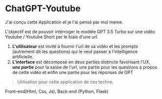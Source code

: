 # ChatGPT-Youtube
J'ai conçu cette Application et je l'ai pensé par moi meme.


L'objectif est de pouvoir intérroger le modèle GPT 3.5 Turbo sur une vidéo Youtube / Youtube Short par le biais d'une url.

1) **L'utilisateur** est invité à fournir l'url de sa vidéo et les prompts (autrement dit les questions) qui le veut passer à l'intelligence artificielle. 
2) **L'interface** est décomposé en deux parties distincte favorisant l'UX, ***une partie*** pour la saisie de l'url, une partie pour les questions à propos de cette vidéo et enfin une partie pour les réponses de GPT

> Utilisation pour cette application de ces techno.

Front-end(Html, Css, Js), Back-end (Python, Flask)

<!-- test -->